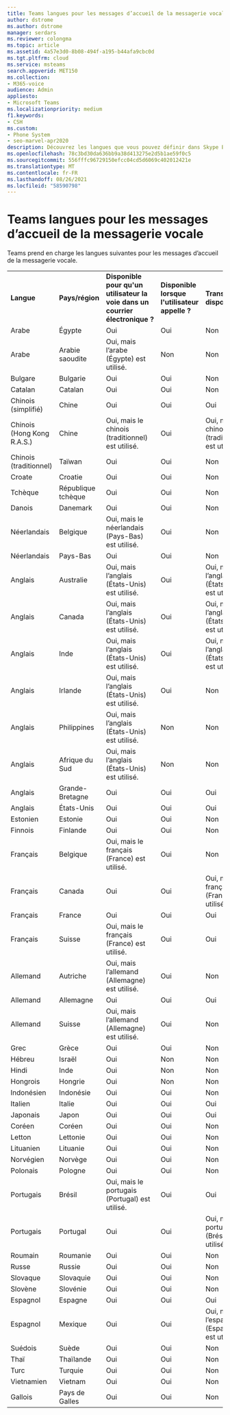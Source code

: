 ```yaml
---
title: Teams langues pour les messages d’accueil de la messagerie vocale
author: dstrome
ms.author: dstrome
manager: serdars
ms.reviewer: colongma
ms.topic: article
ms.assetid: 4a57e3d0-8b08-494f-a195-b44afa9cbc0d
ms.tgt.pltfrm: cloud
ms.service: msteams
search.appverid: MET150
ms.collection:
- M365-voice
audience: Admin
appliesto:
- Microsoft Teams
ms.localizationpriority: medium
f1.keywords:
- CSH
ms.custom:
- Phone System
- seo-marvel-apr2020
description: Découvrez les langues que vous pouvez définir dans Skype Entreprise pour les messages système et les messages d’accueil de la messagerie vocale par défaut.
ms.openlocfilehash: 78c3bd30da636bb9a38d413275e2d5b1ae59f0c5
ms.sourcegitcommit: 556fffc96729150efcc04cd5d6069c402012421e
ms.translationtype: MT
ms.contentlocale: fr-FR
ms.lasthandoff: 08/26/2021
ms.locfileid: "58590798"
---
```

# <a name="teams-languages-for-voicemail-greetings-and-messages"></a>Teams langues pour les messages d’accueil de la messagerie vocale

Teams prend en charge les langues suivantes pour les messages d’accueil de la messagerie vocale.
  
||||||
|:-------------|:------------------|:--------------------------------------------|:-------------------------------------|:-----------------------------|
|**Langue**  |**Pays/région** |**Disponible pour qu'un utilisateur la voie dans un courrier électronique ?** |**Disponible lorsque l'utilisateur appelle ?** |**Transcription disponible ?**  |
|Arabe        |Égypte              |Oui                                          |Oui                                   |Non  |
|Arabe        |Arabie saoudite       |Oui, mais l’arabe (Égypte) est utilisé.             |Non                                    |Non  |
|Bulgare     |Bulgarie           |Oui                                          |Oui                                   |Non  |
|Catalan       |Catalan            |Oui                                          |Oui                                   |Non  |
|Chinois (simplifié)   |Chine     |Oui                                          |Oui                                   |Oui |
|Chinois (Hong Kong R.A.S.)    |Chine     |Oui, mais le chinois (traditionnel) est utilisé.      |Oui                                   |Oui, mais le chinois (traditionnel) est utilisé. |
|Chinois (traditionnel)  |Taïwan    |Oui                                          |Oui                                   |Non  |
|Croate      |Croatie            |Oui                                          |Oui                                   |Non  |
|Tchèque         |République tchèque     |Oui                                          |Oui                                   |Non  |
|Danois        |Danemark            |Oui                                          |Oui                                   |Non  |
|Néerlandais         |Belgique            |Oui, mais le néerlandais (Pays-Bas) est utilisé.        |Oui                                   |Non  |
|Néerlandais         |Pays-Bas        |Oui                                          |Oui                                   |Non  |
|Anglais       |Australie          |Oui, mais l’anglais (États-Unis) est utilisé.    |Oui                                   |Oui, mais l’anglais (États-Unis) est utilisé. |
|Anglais       |Canada             |Oui, mais l’anglais (États-Unis) est utilisé.    |Oui                                   |Oui, mais l’anglais (États-Unis) est utilisé. |
|Anglais       |Inde              |Oui, mais l’anglais (États-Unis) est utilisé.    |Oui                                   |Oui, mais l’anglais (États-Unis) est utilisé. |
|Anglais       |Irlande            |Oui, mais l’anglais (États-Unis) est utilisé.    |Oui                                   |Non  |
|Anglais       |Philippines        |Oui, mais l’anglais (États-Unis) est utilisé.    |Non                                    |Non  |
|Anglais       |Afrique du Sud       |Oui, mais l’anglais (États-Unis) est utilisé.    |Non                                    |Non  |
|Anglais       |Grande-Bretagne      |Oui                                          |Oui                                   |Oui |
|Anglais       |États-Unis      |Oui                                          |Oui                                   |Oui |
|Estonien      |Estonie            |Oui                                          |Oui                                   |Non  |
|Finnois       |Finlande            |Oui                                          |Oui                                   |Non  |
|Français        |Belgique            |Oui, mais le français (France) est utilisé.            |Oui                                   |Non  |
|Français        |Canada             |Oui                                          |Oui                                   |Oui, mais le français (France) est utilisé.   |
|Français        |France             |Oui                                          |Oui                                   |Oui |
|Français        |Suisse        |Oui, mais le français (France) est utilisé.            |Oui                                   |Oui |
|Allemand        |Autriche            |Oui, mais l’allemand (Allemagne) est utilisé.           |Oui                                   |Non  |
|Allemand        |Allemagne            |Oui                                          |Oui                                   |Oui |
|Allemand        |Suisse        |Oui, mais l’allemand (Allemagne) est utilisé.           |Oui                                   |Non  |
|Grec         |Grèce             |Oui                                          |Oui                                   |Non  |
|Hébreu        |Israël             |Oui                                          |Non                                    |Non  |
|Hindi         |Inde              |Oui                                          |Non                                    |Non  |
|Hongrois     |Hongrie            |Oui                                          |Non                                    |Non  |
|Indonésien    |Indonésie          |Oui                                          |Oui                                   |Non  |
|Italien       |Italie              |Oui                                          |Oui                                   |Oui |
|Japonais      |Japon              |Oui                                          |Oui                                   |Oui |
|Coréen        |Coréen             |Oui                                          |Oui                                   |Non  |
|Letton       |Lettonie             |Oui                                          |Oui                                   |Non  |
|Lituanien    |Lituanie          |Oui                                          |Oui                                   |Non  |
|Norvégien   |Norvège      |Oui                                          |Oui                                   |Non  |
|Polonais        |Pologne             |Oui                                          |Oui                                   |Non  |
|Portugais    |Brésil             |Oui, mais le portugais (Portugal) est utilisé.      |Oui                                   |Oui |
|Portugais    |Portugal           |Oui                                          |Oui                                   |Oui, mais le portugais (Brésil) est utilisé.  |
|Roumain      |Roumanie            |Oui                                          |Oui                                   |Non  |
|Russe       |Russie             |Oui                                          |Oui                                   |Non  |
|Slovaque        |Slovaquie           |Oui                                          |Oui                                   |Non  |
|Slovène     |Slovénie           |Oui                                          |Oui                                   |Non  |
|Espagnol       |Espagne              |Oui                                          |Oui                                   |Oui |
|Espagnol       |Mexique             |Oui                                          |Oui                                   |Oui, mais l’espagnol (Espagne) est utilisé.   |
|Suédois       |Suède             |Oui                                          |Oui                                   |Non  |
|Thaï          |Thaïlande           |Oui                                          |Oui                                   |Non  |
|Turc       |Turquie             |Oui                                          |Oui                                   |Non  |
|Vietnamien    |Vietnam            |Oui                                          |Oui                                   |Non  |
|Gallois         |Pays de Galles              |Oui                                          |Oui                                   |Non  |

 
